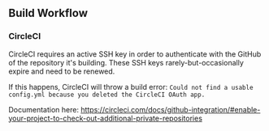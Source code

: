 ## Build Workflow

### CircleCI

CircleCI requires an active SSH key in order to authenticate with the GitHub of the repository it's building. These SSH keys rarely-but-occasionally expire and need to be renewed.

If this happens, CircleCI will throw a build error:
`Could not find a usable config.yml because you deleted the CircleCI OAuth app.`

Documentation here: https://circleci.com/docs/github-integration/#enable-your-project-to-check-out-additional-private-repositories